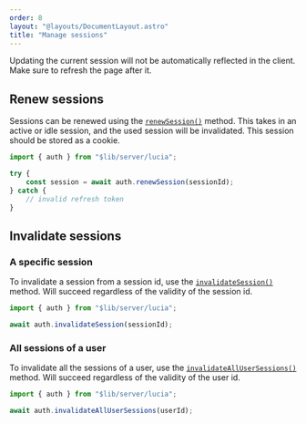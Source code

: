 ```yaml
---
order: 8
layout: "@layouts/DocumentLayout.astro"
title: "Manage sessions"
---
```


Updating the current session will not be automatically reflected in the client. Make sure to refresh the page after it.

## Renew sessions

Sessions can be renewed using the [`renewSession()`](/reference/api/server-api#renewsession) method. This takes in an active or idle session, and the used session will be invalidated. This session should be stored as a cookie.

```ts
import { auth } from "$lib/server/lucia";

try {
    const session = await auth.renewSession(sessionId);
} catch {
    // invalid refresh token
}
```

## Invalidate sessions

### A specific session

To invalidate a session from a session id, use the [`invalidateSession()`](/reference/api/server-api#invalidatesession) method. Will succeed regardless of the validity of the session id.

```ts
import { auth } from "$lib/server/lucia";

await auth.invalidateSession(sessionId);
```

### All sessions of a user

To invalidate all the sessions of a user, use the [`invalidateAllUserSessions()`](/reference/api/server-api#invalidateallusersessions) method. Will succeed regardless of the validity of the user id.

```ts
import { auth } from "$lib/server/lucia";

await auth.invalidateAllUserSessions(userId);
```
